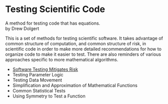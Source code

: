 # Testing Scientific Code

A method for testing code that has equations.<br/>
by Drew Dolgert

This is a set of methods for testing scientific software.
It takes advantage of common structure of computation,
and common structure of risk, in scientific code in order
to make more detailed recommendations for how to organize
code to make it easier to test. There are also reminders
of various approaches specific to more mathematical
algorithms.

* [Software Testing Mitigates Risk](basic.md)
* Testing Parameter Logic
* Testing Data Movement
* Simplification and Approximation of Mathematical Functions
* Common Statistical Tests
* Using Symmetry to Test a Function
